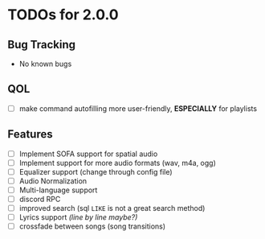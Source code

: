# TODOs for 2.0.0
## Bug Tracking
- No known bugs
## QOL
- [ ] make command autofilling more user-friendly, **ESPECIALLY** for playlists
## Features
- [ ] Implement SOFA support for spatial audio
- [ ] Implement support for more audio formats (wav, m4a, ogg)
- [ ] Equalizer support (change through config file)
- [ ] Audio Normalization
- [ ] Multi-language support
- [ ] discord RPC
- [ ] improved search (sql `LIKE` is not a great search method)
- [ ] Lyrics support _(line by line maybe?)_
- [ ] crossfade between songs (song transitions)